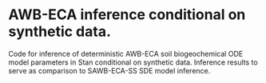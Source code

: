 # AWB-ECA inference conditional on synthetic data.
Code for inference of deterministic AWB-ECA soil biogeochemical ODE model parameters in Stan conditional on synthetic data.
Inference results to serve as comparison to SAWB-ECA-SS SDE model inference. 
